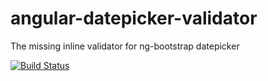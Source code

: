 # angular-datepicker-validator
The missing inline validator for ng-bootstrap datepicker

[![Build Status](https://travis-ci.org/yonatang/angular-datepicker-validator.svg?branch=master)](https://travis-ci.org/yonatang/angular-datepicker-validator)
